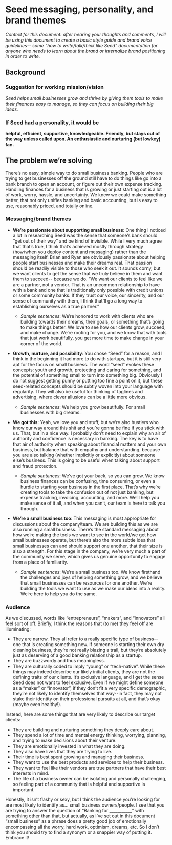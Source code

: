 # Seed messaging, personality, and brand themes

*Context for this document: after hearing your thoughts and comments, I will be using this document to create a basic style guide and brand voice guidelines-- some “how to write/talk/think like Seed” documentation for anyone who needs to learn about the brand or internalize brand positioning in order to write.*

## Background

### Suggestion for working mission/vision

*Seed helps small businesses grow and thrive by giving them tools to make their finances easy to manage, so they can focus on building their big ideas.*

### If Seed had a personality, it would be

**helpful, efficient, supportive, knowledgeable. Friendly, but stays out of the way unless called upon. An enthusiastic and nurturing (but lowkey) fan.**

## The problem we’re solving

There’s no easy, simple way to do small business banking. People who are trying to get businesses off the ground still have to do things like go into a bank branch to open an account, or figure out their own expense tracking. Handling finances for a business that is growing or just starting out is a lot of work, worry, hassle, and uncertainty. We knew we could make something better, that not only unifies banking and basic accounting, but is easy to use, reasonably priced, and totally online. 


### Messaging/brand themes 

- **We’re passionate about supporting small business**: One thing I noticed a lot in researching Seed was the sense that someone’s bank should “get out of their way” and be kind of invisible. While I very much agree that that’s true, I think that’s achieved mostly through strategy (how/when you deploy content and messaging) rather than the messaging itself. Brian and Ryan are obviously passionate about helping people start businesses and make their dreams real. That passion should be readily visible to those who seek it out. It sounds corny, but we want clients to get the sense that we truly believe in them and want them to succeed-- because we do. “We want our clients to feel like we are a partner, not a vendor. That is an uncommon relationship to have with a bank and one that is traditionally only possible with credit unions or some community banks. If they trust our voice, our sincerity, and our sense of community with them, I think that'll go a long way to establishing ourselves as a true partner.”

	- *Sample sentences*: We’re honored to work with clients who are building towards their dreams, their goals, or something that’s going to make things better. We love to see how our clients grow, succeed, and make change. We’re rooting for you, and we know that with tools that just work beautifully, you get more time to make change in your corner of the world. 

- **Growth, nurture, and possibility**: You chose “Seed” for a reason, and I think in the beginning it had more to do with startups, but it is still very apt for the focus on small business. The word “seed” evokes these concepts: youth and growth, protecting and caring for something, and the potential of something small to turn into something big. Obviously I do not suggest getting punny or putting too fine a point on it, but these seed-related concepts should be subtly woven into your language with regularity. They will also be useful for thinking of taglines and advertising, where clever allusions can be a little more obvious. 

	- *Sample sentences*: We help you grow beautifully. For small businesses with big dreams. 

- **We got this**: Yeah, we love you and stuff, but we’re also hustlers who know our way around this shit and you’re gonna be fine if you stick with us. That, but in a nice way. I probably don’t need to explain why an air of authority and confidence is necessary in banking. The key is to have that air of authority when speaking about financial matters and your own business, but balance that with empathy and understanding, because you are also talking (whether implicitly or explicitly) about someone else’s business. This is going to be useful when talking about support and fraud protection.

	- *Sample sentences*: We’ve got your back, so you can grow. We know business finances can be confusing, time consuming, or even a hurdle to starting your business in the first place. That’s why we’re creating tools to take the confusion out of not just banking, but expense tracking, invoicing, accounting, and more. We’ll help you make sense of it all, and when you can’t, our team is here to talk you through.

- **We’re a small business too**: This messaging is most appropriate for discussions about the company/team. We are building this as we are also running a small business. There’s the standard messaging about how we’re making the tools we want to see in the world/we get how small businesses operate, but there’s also the more subtle idea that small businesses can and should support one another, that their size is also a strength. For this stage in the company, we’re very much a part of the community we serve, which gives us genuine opportunity to engage from a place of familiarity.

	- *Sample sentences*: We’re a small business too. We know firsthand the challenges and joys of helping something grow, and we believe that small businesses can be resources for one another. We’re building the tools we want to use as we make our ideas into a reality. We’re here to help you do the same.


### Audience

As we discussed, words like “entrepreneurs”, “makers”, and “innovators” all feel sort of off. Briefly, I think the reasons that (to me) they feel off are illuminating:
- They are narrow. They all refer to a really specific type of business-- one that is creating something new. If someone is starting their own dry cleaning business, they’re not really blazing a trail, but they’re absolutely just as deserving of a good banking relationship as a startup. 
- They are buzzwordy and thus meaningless. 
- They are culturally coded to imply “young” or “tech-native”. While these things may indeed describe our likely initial clients, they are not the defining traits of our clients. It’s exclusive language, and I get the sense Seed does not want to feel exclusive. Even if we might define someone as a “maker” or “innovator”, if they don’t fit a very specific demographic, they’re not likely to identify themselves that way--in fact, they may not stake their identity on their professional pursuits at all, and that’s okay (maybe even healthy!).

Instead, here are some things that are very likely to describe our target clients:

- They are building and nurturing something they deeply care about.
- They spend a lot of time and mental energy thinking, worrying, planning, and trying to make decisions about their venture.
- They are emotionally invested in what they are doing.
- They also have lives that they are trying to live.
- Their time is best spent growing and managing their business.
- They want to use the best products and services to help their business.
- They want to feel like their vendors are true partners that have their best interests in mind.
- The life of a business owner can be isolating and personally challenging, so feeling part of a community that is helpful and supportive is important.

Honestly, it isn’t flashy or sexy, but I think the audience you’re looking for are most likely to identify as… small business owners/people. I see that you are trying to answer the question of “Banking for ___________” with something other than that, but actually, as I’ve set out in this document “small business” as a phrase does a pretty good job of emotionally encompassing all the worry, hard work, optimism, dreams, etc. So I don’t think you should try to find a synonym or a snappier way of putting it. Embrace it!